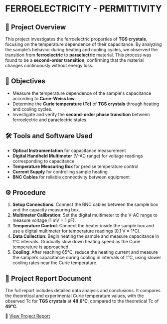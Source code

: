 # FERROELECTRICITY - PERMITTIVITY

## 📌 **Project Overview**  
This project investigates the ferroelectric properties of **TGS crystals**, focusing on the temperature dependence of their capacitance. By analyzing the sample’s behavior during heating and cooling cycles, we observed the transition from **ferroelectric** to **paraelectric** material. This process was found to be a **second-order transition**, confirming that the material changes continuously without energy loss.

## 🎯 **Objectives**  
- Measure the temperature dependence of the sample's capacitance according to **Curie-Weiss law**.  
- Determine the **Curie temperature (Tc)** of **TGS crystals** through heating and cooling cycles.  
- Investigate and verify the **second-order phase transition** between ferroelectric and paraelectric states.

## 🛠 **Tools and Software Used**  
- **Optical Instrumentation** for capacitance measurement  
- **Digital Handheld Multimeter** (V-AC range) for voltage readings corresponding to capacitance  
- **Temperature Measuring Box** for precise temperature control  
- **Current Supply** for controlling sample heating  
- **BNC Cables** for reliable connectivity between equipment

## ⚙️ **Procedure**  
1. **Setup Connections**: Connect the BNC cables between the sample box and the capacity measuring box.  
2. **Multimeter Calibration**: Set the digital multimeter to the V-AC range to measure voltage (1 mV = 1 pF).  
3. **Temperature Control**: Connect the heater inside the sample box and use a digital multimeter for temperature readings (0.1 V = 1°C).  
4. **Data Collection**: Begin heating the sample and measure capacitance in 1°C intervals. Gradually slow down heating speed as the Curie temperature is approached.  
5. **Cooling**: After reaching 65°C, reduce the heating current and measure the sample’s capacitance during cooling in intervals of 1°C, using slower cooling rates near the Curie temperature.

## 📄 **Project Report Document**  
The full report includes detailed data analysis and conclusions. It compares the theoretical and experimental Curie temperature values, with the observed Tc for **TGS crystals** at **48.6°C**, compared to the theoretical Tc of **49°C**.

📑 [View Project Report](./Permittivity_Report.pdf)  

